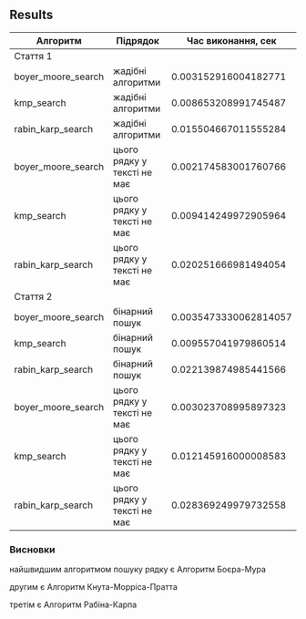 ## Results

| Алгоритм                       | Підрядок                       | Час виконання, сек            |
|--------------------------------|--------------------------------|-------------------------------|
| Стаття 1                                                                                        | 
| boyer_moore_search             | жадібні алгоритми              | 0.003152916004182771          |
| kmp_search                     | жадібні алгоритми              | 0.008653208991745487          |
| rabin_karp_search              | жадібні алгоритми              | 0.015504667011555284          |
| boyer_moore_search             | цього рядку у тексті не має    | 0.002174583001760766          |
| kmp_search                     | цього рядку у тексті не має    | 0.009414249972905964          |
| rabin_karp_search              | цього рядку у тексті не має    | 0.020251666981494054          |
| Стаття 2                                                                                        | 
| boyer_moore_search             | бінарний пошук                 | 0.0035473330062814057         |
| kmp_search                     | бінарний пошук                 | 0.009557041979860514          |
| rabin_karp_search              | бінарний пошук                 | 0.022139874985441566          |
| boyer_moore_search             | цього рядку у тексті не має    | 0.003023708995897323          |
| kmp_search                     | цього рядку у тексті не має    | 0.012145916000008583          |
| rabin_karp_search              | цього рядку у тексті не має    | 0.028369249979732558          |

### Висновки
найшвидшим алгоритмом пошуку рядку є Алгоритм Боєра-Мура

другим є Алгоритм Кнута-Морріса-Пратта

третім є Алгоритм Рабіна-Карпа